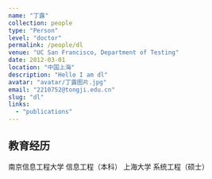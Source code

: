 ```yaml
---
name: "丁露"
collection: people
type: "Person"
level: "doctor"
permalink: /people/dl
venue: "UC San Francisco, Department of Testing"
date: 2012-03-01
location: "中国上海"
description: "Hello I am dl"
avatar: "avatar/丁露图片.jpg"
email: "2210752@tongji.edu.cn"
slug: "dl"
links:
  - "publications"
---
```


## 教育经历
南京信息工程大学 信息工程（本科）
上海大学 系统工程（硕士）